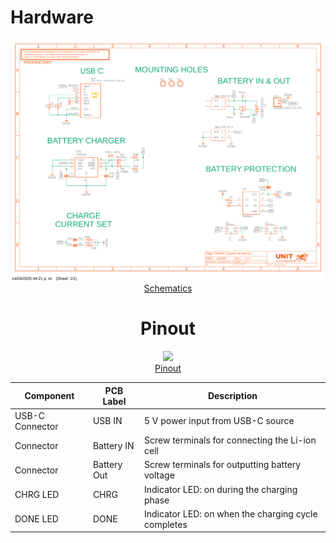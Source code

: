 # Hardware

<div align="center">

<a href="#"><img src="UE0089-SCH-CN3165_Cargador_de_baterias-001-T.pdf" width="500px"><br/> Schematics</a>




# Pinout

<div align="center">

<a href="resources/unit_pinout_v_0_0_1_ue0089_battery_charger_en.jpg"><img src="resources/unit_pinout_v_0_0_1_ue0089_battery_charger_en.jpg" width="500px"><br/> Pinout</a>

| Component         | PCB Label   | Description                                         |
|-------------------|-----------  |---------------------------------------------------  |
| USB-C Connector   | USB IN      | 5 V power input from USB-C source                   |
| Connector         | Battery IN  | Screw terminals for connecting the Li-ion cell      |
| Connector         | Battery Out | Screw terminals for outputting battery voltage      |
| CHRG LED          | CHRG        | Indicator LED: on during the charging phase         |
| DONE LED          | DONE        | Indicator LED: on when the charging cycle completes |
